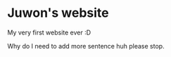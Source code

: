 # Juwon's website  

My very first website ever :D

Why do I need to add more sentence huh please stop.
